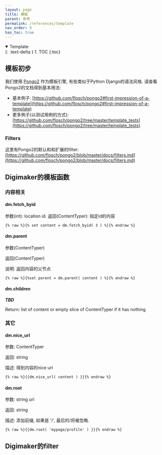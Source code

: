 ```yaml
---
layout: page
title: 模板
parent: 参考
permalink: /references/template
nav_order: 9
has_toc: true
---
```


<details open markdown="block">
  <summary>
    Template
  </summary>
  {: .text-delta }
1. TOC
{:toc}
</details>

## 模板初步

我们使用 [Pongo2](https://github.com/flosch/pongo2) 作为模板引擎, 有些类似于Python Django的语法风格. 请查看Pongo2的文档得到基本用法:
 - 基本例子: [https://github.com/flosch/pongo2#first-impression-of-a-template](https://github.com/flosch/pongo2#first-impression-of-a-template)
 - 更多例子(以测试用例的方式): [https://github.com/flosch/pongo2/tree/master/template_tests](https://github.com/flosch/pongo2/tree/master/template_tests)

### Filters
这里有Pongo2的默认和和扩展的filter: [https://github.com/flosch/pongo2/blob/master/docs/filters.md](https://github.com/flosch/pongo2/blob/master/docs/filters.md)


## Digimaker的模板函数

### 内容相关

#### dm.fetch_byid
参数(int): location id. 
返回(ContentTyper): 指定id的内容
```
{% raw %}{% set content = dm.fetch_byid( 3 ) %}{% endraw %}
```


#### dm.parent
参数(ContentTyper)

返回(ContentTyper)

说明: 返回内容的父节点
```
{% raw %}{%set parent = dm.parent( content ) %}{% endraw %}
```

#### dm.children


***TBD***

Return: list of content or empty slice of ContentTyper if it has nothing


### 其它

#### dm.nice_url
参数: ContentTyper

返回: string

描述: 得到内容的nice url

```
{% raw %}{{dm.nice_url( content ) }}{% endraw %}
```


#### dm.root
参数: string url

返回: string

描述: 添加前缀, 如果是 '/', 最后的/将被忽略.

```
{% raw %}{{dm.root( 'mypage/profile' ) }}{% endraw %}
```


## Digimaker的filter


